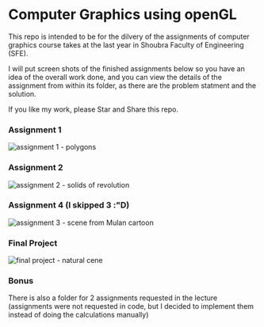 # Computer Graphics using openGL
This repo is intended to be for the dilvery of the assignments of computer graphics course takes at the last year in Shoubra Faculty of Engineering (SFE).  

I will put screen shots of the finished assignments below so you have an idea of the overall work done, and you can view the details of the assignment from within its folder, as there are the problem statment and the solution.

If you like my work, please Star and Share this repo.

### Assignment 1
![assignment 1 - polygons](https://i.imgur.com/x2A47Mj.png)

### Assignment 2
![assignment 2 - solids of revolution](https://i.imgur.com/YyxaFzB.gif)

### Assignment 4 (I skipped 3 :"D)
![assignment 3 - scene from Mulan cartoon](https://i.imgur.com/JyN7BZ5.png)

### Final Project
![final project - natural cene](https://i.imgur.com/XDKJb1C.png)

### Bonus
There is also a folder for 2 assignments requested in the lecture  
(assignments were not requested in code, but I decided to implement them instead of doing the calculations manually)
